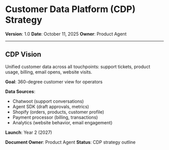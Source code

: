 # Customer Data Platform (CDP) Strategy

**Version**: 1.0
**Date**: October 11, 2025
**Owner**: Product Agent

---

## CDP Vision

Unified customer data across all touchpoints: support tickets, product usage, billing, email opens, website visits.

**Goal**: 360-degree customer view for operators

**Data Sources**:

- Chatwoot (support conversations)
- Agent SDK (draft approvals, metrics)
- Shopify (orders, products, customer profile)
- Payment processor (billing, transactions)
- Analytics (website behavior, email engagement)

**Launch**: Year 2 (2027)

**Document Owner**: Product Agent
**Status**: CDP strategy outline
